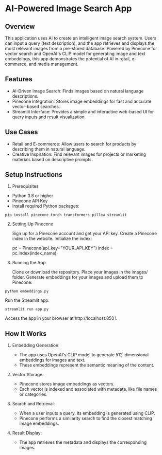 # AI-Powered Image Search App
## Overview

This application uses AI to create an intelligent image search system. Users can input a query (text description), and the app retrieves and displays the most relevant images from a pre-stored database. Powered by Pinecone for vector search and OpenAI's CLIP model for generating image and text embeddings, this app demonstrates the potential of AI in retail, e-commerce, and media management.

## Features

* AI-Driven Image Search: Finds images based on natural language descriptions.
* Pinecone Integration: Stores image embeddings for fast and accurate vector-based searches.
* Streamlit Interface: Provides a simple and interactive web-based UI for query inputs and result visualization.

## Use Cases

* Retail and E-commerce: Allow users to search for products by describing them in natural language.
* Creative Inspiration: Find relevant images for projects or marketing materials based on descriptive prompts.

## Setup Instructions
1. Prerequisites

* Python 3.8 or higher
* Pinecone API Key
* Install required Python packages:

```
pip install pinecone torch transformers pillow streamlit
```

2. Setting Up Pinecone

    Sign up for a Pinecone account and get your API key.
    Create a Pinecone index in the website.
    Initialize the index:

    pc = Pinecone(api_key="YOUR_API_KEY")
    index = pc.Index(index_name)

3. Running the App

    Clone or download the repository.
    Place your images in the images/ folder.
    Generate embeddings for your images and upload them to Pinecone:

```
python embeddings.py
```

Run the Streamlit app:

```
streamlit run app.py
```

Access the app in your browser at http://localhost:8501.

## How It Works

1. Embedding Generation:
    * The app uses OpenAI's CLIP model to generate 512-dimensional embeddings for images and text.
    * These embeddings represent the semantic meaning of the content.

2. Vector Storage:
    * Pinecone stores image embeddings as vectors.
    * Each vector is indexed and associated with metadata, like file names or categories.

3. Search and Retrieval:
    * When a user inputs a query, its embedding is generated using CLIP.
    * Pinecone performs a similarity search to find the closest matching image embeddings.

4. Result Display:
    * The app retrieves the metadata and displays the corresponding images.
